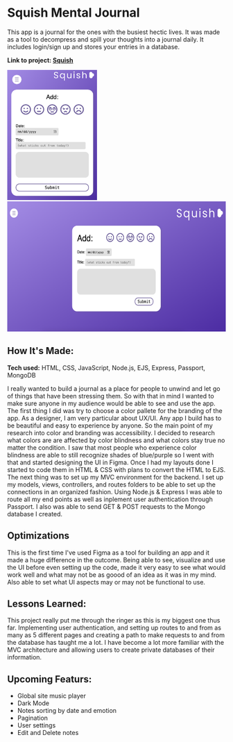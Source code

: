 # Squish Mental Journal

This app is a journal for the ones with the busiest hectic lives. It was made as a tool to decompress and spill your thoughts into a journal daily. It includes login/sign up and stores your entries in a database.

**Link to project: [Squish](https://squish-production.up.railway.app/)**

<img src="public/images/app.png" height="300" alt="Squish App Screenshot"> <img src="public/images/app2.png" height="300" alt="Squish App Screenshot">

## How It's Made:

**Tech used:** HTML, CSS, JavaScript, Node.js, EJS, Express, Passport, MongoDB

I really wanted to build a journal as a place for people to unwind and let go of things that have been stressing them. So with that in mind I wanted to make sure anyone in my audience would be able to see and use the app. The first thing I did was try to choose a color pallete for the branding of the app. As a designer, I am very particular about UX/UI. Any app I build has to be beautiful and easy to experience by anyone. So the main point of my research into color and branding was accessibility. I decided to research what colors are are affected by color blindness and what colors stay true no matter the condition. I saw that most people who experience color blindness are able to still recognize shades of blue/purple so I went with that and started designing the UI in Figma. Once I had my layouts done I started to code them in HTML & CSS with plans to convert the HTML to EJS. The next thing was to set up my MVC environment for the backend. I set up my models, views, controllers, and routes folders to be able to set up the connections in an organized fashion. Using Node.js & Express I was able to route all my end points as well as inplement user authentication through Passport. I also was able to send GET & POST requests to the Mongo database I created.

## Optimizations

This is the first time I've used Figma as a tool for building an app and it made a huge difference in the outcome. Being able to see, visualize and use the UI before even setting up the code, made it very easy to see what would work well and what may not be as goood of an idea as it was in my mind. Also able to set what UI aspects may or may not be functional to use.

## Lessons Learned:

This project really put me through the ringer as this is my biggest one thus far. Implementing user authentication, and setting up routes to and from as many as 5 different pages and creating a path to make requests to and from the database has taught me a lot. I have become a lot more familiar with the MVC architecture and allowing users to create private databases of their information.

## Upcoming Featurs:

- Global site music player
- Dark Mode
- Notes sorting by date and emotion
- Pagination
- User settings
- Edit and Delete notes
